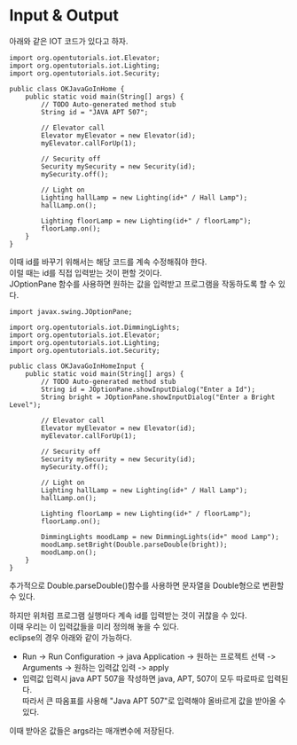 <h1> <strong> Input & Output </strong> </h1>

아래와 같은 IOT 코드가 있다고 하자.

```(java)
import org.opentutorials.iot.Elevator;
import org.opentutorials.iot.Lighting;
import org.opentutorials.iot.Security;

public class OKJavaGoInHome {
	public static void main(String[] args) {
		// TODO Auto-generated method stub
		String id = "JAVA APT 507";
        
        // Elevator call 
        Elevator myElevator = new Elevator(id);
        myElevator.callForUp(1);
         
        // Security off 
        Security mySecurity = new Security(id);
        mySecurity.off();
         
        // Light on
        Lighting hallLamp = new Lighting(id+" / Hall Lamp");
        hallLamp.on();
         
        Lighting floorLamp = new Lighting(id+" / floorLamp");
        floorLamp.on();
	}
}
```

이때 id를 바꾸기 위해서는 해당 코드를 계속 수정해줘야 한다. <br>
이럴 때는 id를 직접 입력받는 것이 편할 것이다. <br>
JOptionPane 함수를 사용하면 원하는 값을 입력받고 프로그램을 작동하도록 할 수 있다.
```(java)
import javax.swing.JOptionPane;

import org.opentutorials.iot.DimmingLights;
import org.opentutorials.iot.Elevator;
import org.opentutorials.iot.Lighting;
import org.opentutorials.iot.Security;

public class OKJavaGoInHomeInput {
	public static void main(String[] args) {
		// TODO Auto-generated method stub
		String id = JOptionPane.showInputDialog("Enter a Id");
        String bright = JOptionPane.showInputDialog("Enter a Bright Level");
		
        // Elevator call 
        Elevator myElevator = new Elevator(id);
        myElevator.callForUp(1);
         
        // Security off 
        Security mySecurity = new Security(id);
        mySecurity.off();
         
        // Light on
        Lighting hallLamp = new Lighting(id+" / Hall Lamp");
        hallLamp.on();
         
        Lighting floorLamp = new Lighting(id+" / floorLamp");
        floorLamp.on();

        DimmingLights moodLamp = new DimmingLights(id+" mood Lamp");
        moodLamp.setBright(Double.parseDouble(bright));
        moodLamp.on();
	}
}
```

추가적으로 Double.parseDouble()함수를 사용하면 문자열을 Double형으로 변환할 수 있다.

하지만 위처럼 프로그램 실행마다 계속 id를 입력받는 것이 귀찮을 수 있다. <br>
이때 우리는 이 입력값들을 미리 정의해 놓을 수 있다. <br>
eclipse의 경우 아래와 같이 가능하다.

* Run -> Run Configuration -> java Application -> 원하는 프로젝트 선택 -> Arguments -> 원하는 입력값 입력 -> apply
* 입력값 입력시 java APT 507을 작성하면 java, APT, 507이 모두 따로따로 입력된다. <br>
따라서 큰 따옴표를 사용해 "Java APT 507"로 입력해야 올바르게 값을 받아올 수 있다.

이때 받아온 값들은 args라는 매개변수에 저장된다.
